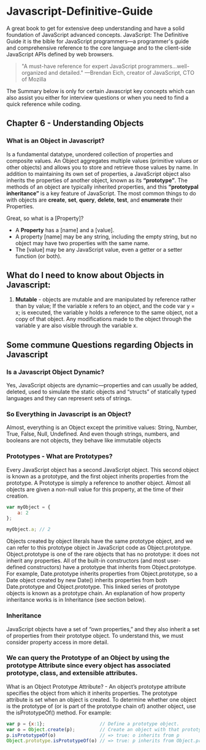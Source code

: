 # Javascript-Definitive-Guide
A great book to get for extensive deep understanding  and have a solid foundation of JavaScript advanced concepts.
JavaScript: The Definitive Guide it is the bible for JavaScript programmers—a programmer's guide and comprehensive reference to the core language and to the client-side JavaScript APIs defined by web browsers.

> "A must-have reference for expert JavaScript programmers...well-organized and detailed."
—Brendan Eich, creator of JavaScript, CTO of Mozilla

The Summary below is only for certain Javascript key concepts which can also assist you either for interview questions or when you need to find a quick reference while coding. 

## Chapter 6 - Understanding Objects

### What is an Object in Javascript?
Is a fundamental datatype, unordered collection of properties and composite values.
An Object aggregates multiple values (primitive values or other objects) and allows you to store and retrieve those values by name.
In addition to maintaining its own set of properties, a JavaScript object also inherits the properties of another object, known as its **“prototype”**. The methods of an object are typically inherited properties, and this **“prototypal inheritance”** is a key feature of JavaScript. The most common things to do with objects are **create**, **set**, **query**, **delete**, **test**, and **enumerate** their Properties.

Great, so what is a [Property]? 
 - A **Property** has a [name] and a [value].
 - A property [name] may be any string, including the empty string, but no object may have two properties with the same name. 
 - The [value] may be any JavaScript value, even a getter or a setter function (or both). 

## What do I need to know about Objects in Javascript:
 1. **Mutable** - objects are mutable and are manipulated by reference rather than by value; If the variable x refers to an object, and the code var y = x; is executed, the variable y holds a reference to the same object, not a copy of that object. Any modifications made to the object through the variable y are also visible through the variable x.

## Some commune Questions regarding Objects in Javascript
### Is a Javascript Object Dynamic?
Yes, JavaScript objects are dynamic—properties and can usually be added, deleted, used to simulate the static objects and “structs” of statically typed languages and they can represent sets of strings. 

### So Everything in Javascript is an Object?
Almost, everything is an Object except the primitive values: String, Number, True, False, Null, Undefined. 
And even though strings, numbers, and booleans are not objects, they behave like immutable objects


### Prototypes - What are Prototypes? 
Every JavaScript object has a second JavaScript object. This second object is known as a prototype, and the first object inherits properties from the prototype. A Prototype is simply a reference to another object. Almost all objects are given a non-null value for this property, at the time of their creation. 
```javascript
var myObject = {
    a: 2
};

myObject.a; // 2
```

Objects created by object literals have the same prototype object, and we can refer to this prototype object in JavaScript code as Object.prototype. Object.prototype is one of the rare objects that has no prototype: it does not inherit any properties. All of the built-in constructors (and most user-defined constructors) have a prototype that inherits from Object.prototype. For example, Date.prototype inherits properties from Object.prototype, so a Date object created by new Date() inherits properties from both Date.prototype and Object.prototype. This linked series of prototype objects is known as a prototype chain. An explanation of how property inheritance works is in Inheritance (see section below).


### Inheritance
JavaScript objects have a set of “own properties,” and they also inherit a set of properties from their prototype object. To understand this, we must consider property access in more detail. 

### We can query the Prototype of an Object by using the prototype Attribute since every object has associated prototype, class, and extensible attributes.
What is an Object Prototype Attribute?  - An object’s prototype attribute specifies the object from which it inherits properties.
The prototype attribute is set when an object is created. To determine whether one object is the prototype of (or is part of the prototype chain of) another object, use the isPrototypeOf() method. For example:

```javascript
var p = {x:1};                    // Define a prototype object.
var o = Object.create(p);         // Create an object with that prototype.
p.isPrototypeOf(o)                // => true: o inherits from p
Object.prototype.isPrototypeOf(o) // => true: p inherits from Object.prototype
```
